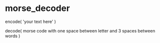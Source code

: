 # morse_decoder

encode( 'your text here' )

decode( morse code with one space between letter and 3 spaces between words )

